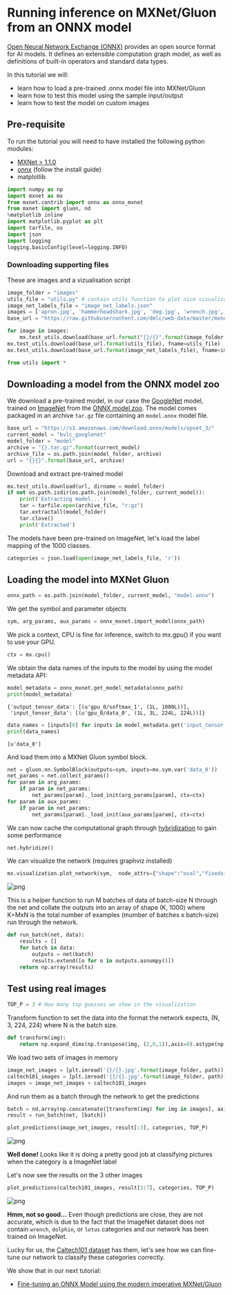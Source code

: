 <!--- Licensed to the Apache Software Foundation (ASF) under one -->
<!--- or more contributor license agreements.  See the NOTICE file -->
<!--- distributed with this work for additional information -->
<!--- regarding copyright ownership.  The ASF licenses this file -->
<!--- to you under the Apache License, Version 2.0 (the -->
<!--- "License"); you may not use this file except in compliance -->
<!--- with the License.  You may obtain a copy of the License at -->

<!---   http://www.apache.org/licenses/LICENSE-2.0 -->

<!--- Unless required by applicable law or agreed to in writing, -->
<!--- software distributed under the License is distributed on an -->
<!--- "AS IS" BASIS, WITHOUT WARRANTIES OR CONDITIONS OF ANY -->
<!--- KIND, either express or implied.  See the License for the -->
<!--- specific language governing permissions and limitations -->
<!--- under the License. -->


# Running inference on MXNet/Gluon from an ONNX model

[Open Neural Network Exchange (ONNX)](https://github.com/onnx/onnx) provides an open source format for AI models. It defines an extensible computation graph model, as well as definitions of built-in operators and standard data types.

In this tutorial we will:
    
- learn how to load a pre-trained .onnx model file into MXNet/Gluon
- learn how to test this model using the sample input/output
- learn how to test the model on custom images

## Pre-requisite

To run the tutorial you will need to have installed the following python modules:
- [MXNet > 1.1.0](http://mxnet.incubator.apache.org/install/index.html)
- [onnx](https://github.com/onnx/onnx) (follow the install guide)
- matplotlib


```python
import numpy as np
import mxnet as mx
from mxnet.contrib import onnx as onnx_mxnet
from mxnet import gluon, nd
%matplotlib inline
import matplotlib.pyplot as plt
import tarfile, os
import json
import logging
logging.basicConfig(level=logging.INFO)
```

### Downloading supporting files
These are images and a vizualisation script


```python
image_folder = "images"
utils_file = "utils.py" # contain utils function to plot nice visualization
image_net_labels_file = "image_net_labels.json"
images = ['apron.jpg', 'hammerheadshark.jpg', 'dog.jpg', 'wrench.jpg', 'dolphin.jpg', 'lotus.jpg']
base_url = "https://raw.githubusercontent.com/dmlc/web-data/master/mxnet/doc/tutorials/onnx/{}?raw=true"

for image in images:
    mx.test_utils.download(base_url.format("{}/{}".format(image_folder, image)), fname=image,dirname=image_folder)
mx.test_utils.download(base_url.format(utils_file), fname=utils_file)
mx.test_utils.download(base_url.format(image_net_labels_file), fname=image_net_labels_file)

from utils import * 
```

## Downloading a model from the ONNX model zoo

We download a pre-trained model, in our case the [GoogleNet](https://arxiv.org/abs/1409.4842) model, trained on [ImageNet](http://www.image-net.org/) from the [ONNX model zoo](https://github.com/onnx/models). The model comes packaged in an archive `tar.gz` file containing an `model.onnx` model file.


```python
base_url = "https://s3.amazonaws.com/download.onnx/models/opset_3/" 
current_model = "bvlc_googlenet"
model_folder = "model"
archive = "{}.tar.gz".format(current_model)
archive_file = os.path.join(model_folder, archive)
url = "{}{}".format(base_url, archive)
```

Download and extract pre-trained model


```python
mx.test_utils.download(url, dirname = model_folder)
if not os.path.isdir(os.path.join(model_folder, current_model)):
    print('Extracting model...')
    tar = tarfile.open(archive_file, "r:gz")
    tar.extractall(model_folder)
    tar.close()
    print('Extracted')
```

The models have been pre-trained on ImageNet, let's load the label mapping of the 1000 classes.


```python
categories = json.load(open(image_net_labels_file, 'r'))
```

## Loading the model into MXNet Gluon


```python
onnx_path = os.path.join(model_folder, current_model, "model.onnx")
```

We get the symbol and parameter objects


```python
sym, arg_params, aux_params = onnx_mxnet.import_model(onnx_path)
```

We pick a context, CPU is fine for inference, switch to mx.gpu() if you want to use your GPU.


```python
ctx = mx.cpu()
```

We obtain the data names of the inputs to the model by using the model metadata API: 

```python
model_metadata = onnx_mxnet.get_model_metadata(onnx_path)
print(model_metadata)
```

```
{'output_tensor_data': [(u'gpu_0/softmax_1', (1L, 1000L))],
 'input_tensor_data': [(u'gpu_0/data_0', (1L, 3L, 224L, 224L))]}
```

```python
data_names = [inputs[0] for inputs in model_metadata.get('input_tensor_data')]
print(data_names)
```


```[u'data_0']```<!--notebook-skip-line-->

And load them into a MXNet Gluon symbol block. 

```python
net = gluon.nn.SymbolBlock(outputs=sym, inputs=mx.sym.var('data_0'))
net_params = net.collect_params()
for param in arg_params:
    if param in net_params:
        net_params[param]._load_init(arg_params[param], ctx=ctx)
for param in aux_params:
    if param in net_params:
        net_params[param]._load_init(aux_params[param], ctx=ctx)
```

We can now cache the computational graph through [hybridization](https://mxnet.incubator.apache.org/tutorials/gluon/hybrid.html) to gain some performance



```python
net.hybridize()
```

We can visualize the network (requires graphviz installed)


```python
mx.visualization.plot_network(sym,  node_attrs={"shape":"oval","fixedsize":"false"})
```


![png](https://raw.githubusercontent.com/dmlc/web-data/master/mxnet/doc/tutorials/onnx/network2.png?raw=true)<!--notebook-skip-line-->



This is a helper function to run M batches of data of batch-size N through the net and collate the outputs into an array of shape (K, 1000) where K=MxN is the total number of examples (mumber of batches x batch-size) run through the network.


```python
def run_batch(net, data):
    results = []
    for batch in data:
        outputs = net(batch)
        results.extend([o for o in outputs.asnumpy()])
    return np.array(results)
```

## Test using real images


```python
TOP_P = 3 # How many top guesses we show in the visualization
```


Transform function to set the data into the format the network expects, (N, 3, 224, 224) where N is the batch size.


```python
def transform(img):
    return np.expand_dims(np.transpose(img, (2,0,1)),axis=0).astype(np.float32)
```


We load two sets of images in memory


```python
image_net_images = [plt.imread('{}/{}.jpg'.format(image_folder, path)) for path in ['apron', 'hammerheadshark','dog']]
caltech101_images = [plt.imread('{}/{}.jpg'.format(image_folder, path)) for path in ['wrench', 'dolphin','lotus']]
images = image_net_images + caltech101_images
```

And run them as a batch through the network to get the predictions

```python
batch = nd.array(np.concatenate([transform(img) for img in images], axis=0), ctx=ctx)
result = run_batch(net, [batch])
```


```python
plot_predictions(image_net_images, result[:3], categories, TOP_P)
```


![png](https://raw.githubusercontent.com/dmlc/web-data/master/mxnet/doc/tutorials/onnx/imagenet.png?raw=true)<!--notebook-skip-line-->


**Well done!** Looks like it is doing a pretty good job at classifying pictures when the category is a ImageNet label

Let's now see the results on the 3 other images


```python
plot_predictions(caltech101_images, result[3:7], categories, TOP_P)
```


![png](https://raw.githubusercontent.com/dmlc/web-data/master/mxnet/doc/tutorials/onnx/caltech101.png?raw=true)<!--notebook-skip-line-->


**Hmm, not so good...**  Even though predictions are close, they are not accurate, which is due to the fact that the ImageNet dataset does not contain `wrench`, `dolphin`, or `lotus` categories and our network has been trained on ImageNet.

Lucky for us, the [Caltech101 dataset](http://www.vision.caltech.edu/Image_Datasets/Caltech101/) has them, let's see how we can fine-tune our network to classify these categories correctly.

We show that in our next tutorial:

- [Fine-tuning an ONNX Model using the modern imperative MXNet/Gluon](http://mxnet.incubator.apache.org/tutorials/onnx/fine_tuning_gluon.html)
    
<!-- INSERT SOURCE DOWNLOAD BUTTONS -->

